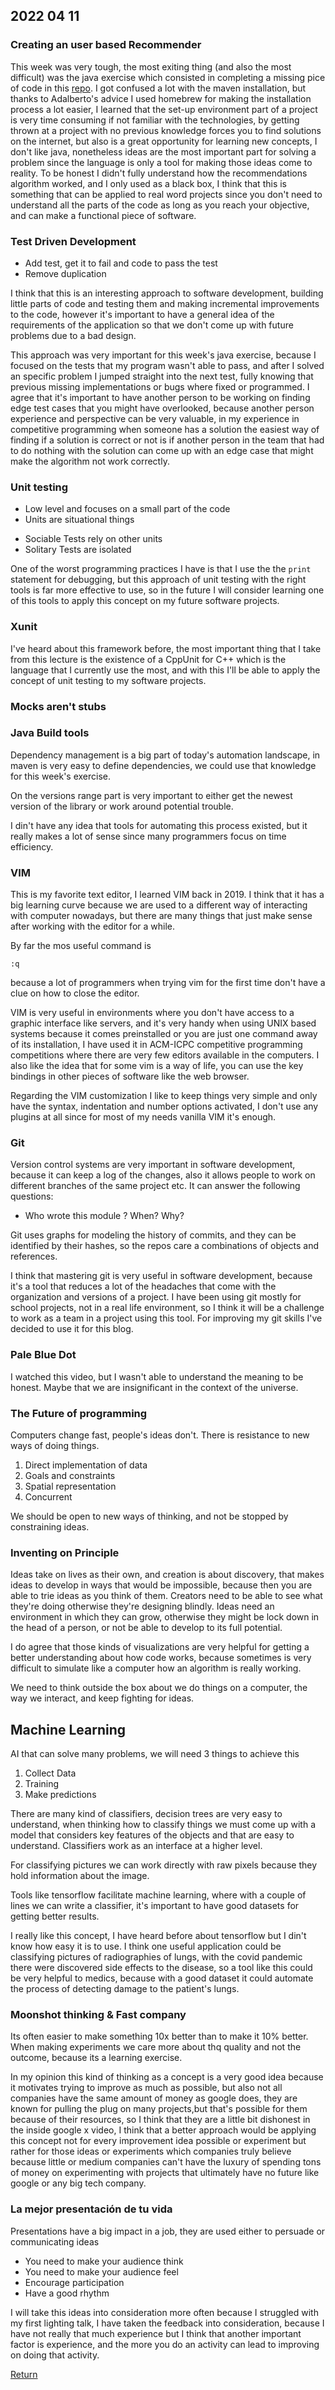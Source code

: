 ## 2022 04 11

### Creating an user based Recommender
This week was very tough, the most exiting thing (and also the most difficult) was the java exercise which consisted in completing a missing pice of code in this [repo](https://github.com/Nearsoft/academy-exercises). I got confused a lot with the maven installation, but thanks to Adalberto's advice I used homebrew for making the installation process a lot easier, I learned that the set-up environment part of a project is very time consuming if not familiar with the technologies, by getting thrown at a project with no previous knowledge forces you to find solutions on the internet, but also is a great opportunity for learning new concepts, I don't like java, nonetheless ideas are the most important part for solving a problem since the language is only a tool for making those ideas come to reality. To be honest I didn't fully understand how the recommendations algorithm worked, and I only used as a black box, I think that this is something that can be applied to real word projects since you don't need to understand all the parts of the code as long as you reach your objective, and can make a functional piece of software.

### Test Driven Development
+ Add test, get it to fail and code to pass the test
+ Remove duplication

I think that this is an interesting approach to software development, building little parts of code and testing them and making incremental improvements to the code, however it's important to have a general idea of the requirements of the application so that we don't come up with future problems due to a bad design.

This approach was very important for this week's java exercise, because I focused on the tests that my program wasn't able to pass, and after I solved an specific problem I jumped straight into the next test, fully knowing that previous missing implementations or bugs where fixed or programmed. I agree that it's important to have another person to be working on finding edge test cases that you might have overlooked, because another person experience and perspective can be very valuable, in my experience in competitive programming when someone has a solution the easiest way of finding if a solution is correct or not is if another person in the team that had to do nothing with the solution can come up with an edge case that might make the algorithm not work correctly. 

### Unit testing
+ Low level and focuses on a small part of the code
+ Units are situational things

- Sociable Tests rely on other units
- Solitary Tests are isolated 

One of the worst programming practices I have is that I use the the ```print``` statement for debugging, but this approach of unit testing with the right tools is far more effective to use, so in the future I will consider learning one of this tools to apply this concept on my future software projects. 

### Xunit
I've heard about this framework before, the most important thing that I take from this lecture is the existence of a CppUnit for C++ which is the language that I currently use the most, and with this I'll be able to apply the concept of unit testing to my software projects.

### Mocks aren't stubs


### Java Build tools
Dependency management is a big part of today's automation landscape, in maven is very easy to define dependencies, we could use that knowledge for this week's exercise.

On the versions range part is very important to either get the newest version of the library or work around potential trouble.

I din't have any idea that tools for automating this process existed, but it really makes a lot of sense since many programmers focus on time efficiency.

### VIM

This is my favorite text editor, I learned VIM back in 2019. I think that it has a big learning curve because we are used to a different way of interacting with computer nowadays, but there are many things that just make sense after working with the editor for a while.

By far the mos useful command is 

```
:q
```

because a lot of programmers when trying vim for the first time don't have a clue on how to close the editor. 

VIM is very useful in environments where you don't have access to a graphic interface like servers, and it's very handy when using UNIX based systems because it comes preinstalled or you are just one command away of its installation, I have used it in ACM-ICPC competitive programming competitions where there are very few editors available in the computers. I also like the idea that for some vim is a way of life, you can use the key bindings in other pieces of software like the web browser.

Regarding the VIM customization I like to keep things very simple and only have the syntax, indentation and number options activated, I don't use any plugins at all since for most of my needs vanilla VIM it's enough.

### Git
Version control systems are very important in software development, because it can keep a log of the changes, also it allows people to work on different branches of the same project etc. It can answer the following questions:

+ Who wrote this module ? When? Why?

Git uses graphs for modeling the history of commits, and they can be identified by their hashes, so the repos care a combinations of objects and references.

I think that mastering git is very useful in software development, because it's a tool that reduces a lot of the headaches that come with the organization and versions of a project. I have been using git mostly for school projects, not in a real life environment, so I think it will be a challenge to work as a team in a project using this tool. For improving my git skills I've decided to use it for this blog.


### Pale Blue Dot
I watched this video, but I wasn't able to understand the meaning to be honest. Maybe that we are insignificant in the context of the universe. 

### The Future of programming
Computers change fast, people's ideas don't. There is resistance to new ways of doing things.

1. Direct implementation of data
2. Goals and constraints
3. Spatial representation 
4. Concurrent 

We should be open to new ways of thinking, and not be stopped by constraining ideas.

### Inventing on Principle
Ideas take on lives as their own, and creation is about discovery, that makes ideas to develop in ways that would be impossible, because then you are able to trie ideas as you think of them. Creators need to be able to see what they're doing otherwise they're designing blindly. Ideas need an environment in which they can grow, otherwise they might be lock down in the head of a person, or not be able to develop to its full potential.

I do agree that those kinds of visualizations are very helpful for getting a better understanding about how code works, because sometimes is very difficult to simulate like a computer how an algorithm is really working. 

We need to think outside the box about we do things on a computer, the way we interact, and keep fighting for ideas. 

## Machine Learning
AI that can solve many problems, we will need 3 things to achieve this

1. Collect Data
2. Training 
3. Make predictions

There are many kind of classifiers, decision trees are very easy to understand, when thinking how to classify things we must come up with a model that considers key features of the objects and that are easy to understand. Classifiers work as an interface at a higher level.

For classifying pictures we can work directly with raw pixels because they hold information about the image.

Tools like tensorflow facilitate machine learning, where with a couple of lines we can write a classifier, it's important to have good datasets for getting better results.

I really like this concept, I have heard before about tensorflow but I din't know how easy it is to use. I think one useful application could be classifying pictures of radiographies of lungs, with the covid pandemic there were discovered side effects to the disease, so a tool like this could be very helpful to medics, because with a good dataset it could automate the process of detecting damage to the patient's lungs. 

### Moonshot thinking & Fast company
Its often easier to make something 10x better than to make it 10% better. When making experiments we care more about thq quality and not the outcome, because its a learning exercise.

In my opinion this kind of thinking as a concept is a very good idea because it motivates trying to improve as much as possible, but also not all companies have the same amount of money as google does, they are known for pulling the plug on many projects,but that's possible for them because of their resources, so I think that they are a little bit dishonest in the inside google x video, I think that a better approach would be applying this concept not for every improvement idea possible or experiment but rather for those ideas or experiments which companies truly believe because little or medium companies can't have the luxury of spending tons of money on experimenting with projects that ultimately have no future like google or any big tech company. 

### La mejor presentación de tu vida
Presentations have a big impact in a job, they are used either to persuade or communicating ideas 

+ You need to make your audience think
+ You need to make your audience feel
+ Encourage participation 
+ Have a good rhythm  

I will take this ideas into consideration more often because I struggled with my first lighting talk, I have taken the feedback into consideration, because I have not really that much experience but I think that another important factor is experience, and the more you do an activity can lead to improving on doing that activity.




[Return](../../index.md)